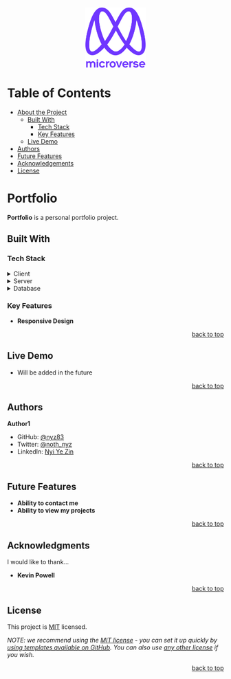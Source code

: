 <a name="readme-top"></a>

<div align="center">
  <!-- You are encouraged to replace this logo with your own! Otherwise you can also remove it. -->
  <img src="images/murple_logo.png" alt="logo" width="140"  height="auto" />
  <br/>
</div>

# Table of Contents

- [About the Project](#about-project)
  - [Built With](#built-with)
    - [Tech Stack](#tech-stack)
    - [Key Features](#key-features)
  - [Live Demo](#live-demo)
- [Authors](#authors)
- [Future Features](#future-features)
- [Acknowledgements](#acknowledgements)
- [License](#license)

<!-- PROJECT DESCRIPTION -->

# Portfolio <a name="about-project"></a>

**Portfolio** is a personal portfolio project.

## Built With <a name="built-with"></a>

### Tech Stack <a name="tech-stack"></a>

<details>
  <summary>Client</summary>
  <ul>
    <li><a href="#">HTML</a></li>
    <li><a href="#">CSS</a></li>
    <li><a href="#">JS</a></li>
  </ul>
</details>

<details>
  <summary>Server</summary>
  <ul>
    <li>To Be Added in the future</li>
  </ul>
</details>

<details>
<summary>Database</summary>
  <ul>
   <li>To Be Added in the future</li>
  </ul>
</details>

### Key Features <a name="key-features"></a>

- **Responsive Design**

<p align="right"><a href="#readme-top">back to top</a></p>

## Live Demo <a name="live-demo"></a>

- Will be added in the future

<p align="right"><a href="#readme-top">back to top</a></p>

## Authors <a name="authors"></a>

**Author1**

- GitHub: [@nyz83](https://github.com/nyz83)
- Twitter: [@noth_nyz](https://twitter.com/noth_nyz)
- LinkedIn: [Nyi Ye Zin](https://www.linkedin.com/in/nyiyezin83/)

<p align="right"><a href="#readme-top">back to top</a></p>


## Future Features <a name="future-features"></a>

- **Ability to contact me**
- **Ability to view my projects**

<p align="right"><a href="#readme-top">back to top</a></p>

<!-- ACKNOWLEDGEMENTS -->

## Acknowledgments <a name="acknowledgements"></a>

I would like to thank...
- **Kevin Powell**

<p align="right"><a href="#readme-top">back to top</a></p>

## License <a name="license"></a>

This project is [MIT](./LICENSE) licensed.

_NOTE: we recommend using the [MIT license](https://choosealicense.com/licenses/mit/) - you can set it up quickly by [using templates available on GitHub](https://docs.github.com/en/communities/setting-up-your-project-for-healthy-contributions/adding-a-license-to-a-repository). You can also use [any other license](https://choosealicense.com/licenses/) if you wish._

<p align="right"><a href="#readme-top">back to top</a></p>